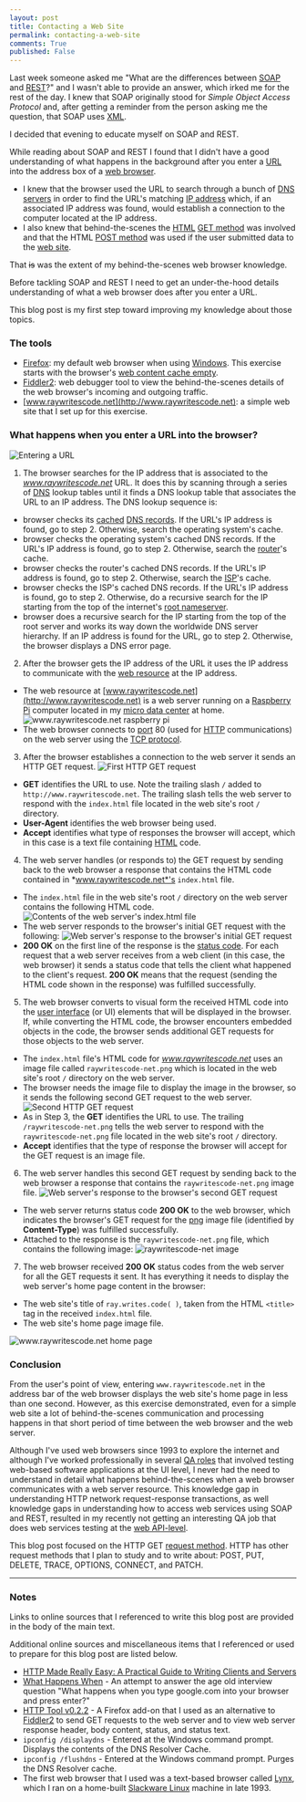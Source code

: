 ```yaml
---
layout: post
title: Contacting a Web Site  
permalink: contacting-a-web-site
comments: True
published: False
---
```


Last week someone asked me "What are the differences between [SOAP](http://en.wikipedia.org/wiki/SOAP) and [REST](http://en.wikipedia.org/wiki/Representational_state_transfer)?" and I wasn't able to provide an answer, which irked me for the rest of the day. I knew that SOAP originally stood for *Simple Object Access Protocol* and, after getting a reminder from the person asking me the question, that SOAP uses [XML](http://en.wikipedia.org/wiki/XML). 

I decided that evening to educate myself on SOAP and REST.  

While reading about SOAP and REST I found that I didn't have a good understanding of what happens in the background after you enter a [URL](http://en.wikipedia.org/wiki/Uniform_resource_locator) into the address box of a [web browser](http://en.wikipedia.org/wiki/Web_browser). 

* I knew that the browser used the URL to search through a bunch of [DNS servers](http://en.wikipedia.org/wiki/Name_server) in order to find the URL's matching [IP address](http://en.wikipedia.org/wiki/IP_address) which, if an associated IP address was found, would establish a connection to the computer located at the IP address.
* I also knew that behind-the-scenes the [HTML](http://en.wikipedia.org/wiki/HTML) [GET method](http://en.wikipedia.org/wiki/Hypertext_Transfer_Protocol#Request_methods) was involved and that the HTML [POST method](http://en.wikipedia.org/wiki/POST_%28HTTP%29) was used if the user submitted data to the [web site](http://en.wikipedia.org/wiki/Website).

That <s>is</s> was the extent of my behind-the-scenes web browser knowledge. 

Before tackling SOAP and REST I need to get an under-the-hood details understanding of what a web browser does after you enter a URL.

This blog post is my first step toward improving my knowledge about those topics.  

### The tools

* [Firefox](https://www.mozilla.org/en-US/firefox/new/): my default web browser when using [Windows](http://en.wikipedia.org/wiki/Microsoft_Windows). This exercise starts with the browser's [web content cache empty](https://support.mozilla.org/en-US/kb/how-clear-firefox-cache).
* [Fiddler2](http://www.telerik.com/fiddler): web debugger tool to view the behind-the-scenes details of the web browser's incoming and outgoing traffic.
* [www.raywritescode.net](http://www.raywritescode.net): a simple web site that I set up for this exercise.

### What happens when you enter a URL into the browser?

![Entering a URL](/images/2015-02-06_01.png)

1. The browser searches for the IP address that is associated to the *www.raywritescode.net* URL. It does this by scanning through a series of [DNS](http://en.wikipedia.org/wiki/Domain_Name_System) lookup tables until it finds a DNS lookup table that associates the URL to an IP address.  The DNS lookup sequence is:  
  * browser checks its [cached](http://en.wikipedia.org/wiki/Cache_%28computing%29) [DNS records](http://en.wikipedia.org/wiki/List_of_DNS_record_types). If the URL's IP address is found, go to step 2. Otherwise, search the operating system's cache.
  * browser checks the operating system's cached DNS records. If the URL's IP address is found, go to step 2. Otherwise, search the [router](http://en.wikipedia.org/wiki/Router_%28computing%29)'s cache.
  * browser checks the router's cached DNS records. If the URL's IP address is found, go to step 2. Otherwise, search the [ISP](http://en.wikipedia.org/wiki/Internet_service_provider)'s cache.
  * browser checks the ISP's cached DNS records. If the URL's IP address is found, go to step 2. Otherwise, do a recursive search for the IP starting from the top of the internet's [root nameserver](http://en.wikipedia.org/wiki/Root_name_server).
  * browser does a recursive search for the IP starting from the top of the root server and works its way down the worldwide DNS server hierarchy. If an IP address is found for the URL, go to step 2. Otherwise, the browser displays a DNS error page.
  
2. After the browser gets the IP address of the URL it uses the IP address to communicate with the [web resource](http://en.wikipedia.org/wiki/Web_resource) at the IP address. 
  * The web resource at [www.raywritescode.net](http://www.raywritescode.net) is a web server running on a [Raspberry Pi](http://www.raspberrypi.org/) computer located in my [micro data center](http://www.raywritescode.com/micro-data-center/) at home. ![www.raywritescode.net raspberry pi](/images/2015-02-06_02.png)
  * The web browser connects to [port](http://en.wikipedia.org/wiki/Port_%28computer_networking%29#Common_port_numbers) 80 (used for [HTTP](http://en.wikipedia.org/wiki/Hypertext_Transfer_Protocol) communications) on the web server using the [TCP protocol](http://en.wikipedia.org/wiki/Transmission_Control_Protocol).  

3. After the browser establishes a connection to the web server it sends an HTTP GET request. ![First HTTP GET request](/images/2015-02-06_03.png)
  * **GET** identifies the URL to use. Note the trailing slash `/` added to `http://www.raywritescode.net`. The trailing slash tells the web server to respond with the `index.html` file located in the web site's root `/` directory.
  * **User-Agent** identifies the web browser being used. 
  * **Accept** identifies what type of responses the browser will accept, which in this case is a text file containing [HTML](http://en.wikipedia.org/wiki/HTML) code.

4. The web server handles (or responds to) the GET request by sending back to the web browser a response that contains the HTML code contained in *www.raywritescode.net*'s `index.html` file.
  * The `index.html` file in the web site's root `/` directory on the web server contains the following HTML code. ![Contents of the web server's index.html file](/images/2015-02-06_04.png)
  * The web server responds to the browser's initial GET request with the following: ![Web server's response to the browser's initial GET request](/images/2015-02-06_05.png)
  * **200 OK** on the first line of the response is the [status code](http://www.w3.org/Protocols/HTTP/HTRESP.html). For each request that a web server receives from a web client (in this case, the web browser) it sends a status code that tells the client what happened to the client's request. **200 OK** means that the request (sending the HTML code shown in the response) was fulfilled successfully.  

5. The web browser converts to visual form the received HTML code into the [user interface](http://en.wikipedia.org/wiki/User_interface) (or UI) elements that will be displayed in the browser. If, while converting the HTML code, the browser encounters embedded objects in the code, the browser sends additional GET requests for those objects to the web server.
  * The `index.html` file's HTML code for *www.raywritescode.net* uses an image file called `raywritescode-net.png` which is located in the web site's root `/` directory on the web server. 
  * The browser needs the image file to display the image in the browser, so it sends the following second GET request to the web server. ![Second HTTP GET request](/images/2015-02-06_06.png)
  * As in Step 3, the **GET** identifies the URL to use. The trailing `/raywritescode-net.png` tells the web server to respond with the `raywritescode-net.png` file located in the web site's root `/` directory.
  * **Accept** identifies that the type of response the browser will accept for the GET request is an image file.

6. The web server handles this second GET request by sending back to the web browser a response that contains the `raywritescode-net.png` image file. ![Web server's response to the browser's second GET request](/images/2015-02-06_07.png)
  * The web server returns status code **200 OK** to the web browser, which indicates the browser's GET request for the [png](http://en.wikipedia.org/wiki/Portable_Network_Graphics) image file (identified by **Content-Type**) was fulfilled successfully.
  * Attached to the response is the `raywritescode-net.png` file, which contains the following image: ![raywritescode-net image](/images/2015-02-06_08.png)

7. The web browser received **200 OK** status codes from the web server for all the GET requests it sent. It has everything it needs to display the web server's home page content in the browser:
  * The web site's title of `ray.writes.code( )`, taken from the HTML `<title>` tag in the received `index.html` file.
  * The web site's home page image file.

![www.raywritescode.net home page](/images/2015-02-06_09.png)

### Conclusion

From the user's point of view, entering `www.raywritescode.net` in the address bar of the web browser displays the web site's home page in less than one second. However, as this exercise demonstrated, even for a simple web site a lot of behind-the-scenes communication and processing happens in that short period of time between the web browser and the web server.

Although I've used web browsers since 1993 to explore the internet and although I've worked professionally in several [QA roles](http://en.wikipedia.org/wiki/Software_quality_assurance) that involved testing web-based software applications at the UI level, I never had the need to understand in detail what happens behind-the-scenes when a web browser communicates with a web server resource. This knowledge gap in understanding HTTP network request-response transactions, as well knowledge gaps in understanding how to access web services using SOAP and REST, resulted in my recently not getting an interesting QA job that does web services testing at the [web API-level](http://en.wikipedia.org/wiki/Application_programming_interface#Web_APIs).

This blog post focused on the HTTP GET [request method](http://en.wikipedia.org/wiki/Hypertext_Transfer_Protocol#Request_methods). HTTP has other request methods that I plan to study and to write about: POST, PUT, DELETE, TRACE, OPTIONS, CONNECT, and PATCH.

-----

### Notes

Links to online sources that I referenced to write this blog post are provided in the body of the main text. 

Additional online sources and miscellaneous items that I referenced or used to prepare for this blog post are listed below.

* [HTTP Made Really Easy: A Practical Guide to Writing Clients and Servers](http://www.jmarshall.com/easy/http/)
* [What Happens When](https://github.com/alex/what-happens-when) - An attempt to answer the age old interview question "What happens when you type google.com into your browser and press enter?"
* [HTTP Tool v0.2.2](https://github.com/bobbyrne01/http-tool-firefox) - A Firefox add-on that I used as an alternative to [Fiddler2](http://www.telerik.com/fiddler) to send GET requests to the web server and to view web server response header, body content, status, and status text.
* `ipconfig /displaydns` - Entered at the Windows command prompt. Displays the contents of the DNS Resolver Cache.
* `ipconfig /flushdns` - Entered at the Windows command prompt. Purges the DNS Resolver cache.
* The first web browser that I used was a text-based browser called [Lynx](http://en.wikipedia.org/wiki/Lynx_%28web_browser%29), which I ran on a home-built [Slackware Linux](http://en.wikipedia.org/wiki/Slackware) machine in late 1993.
